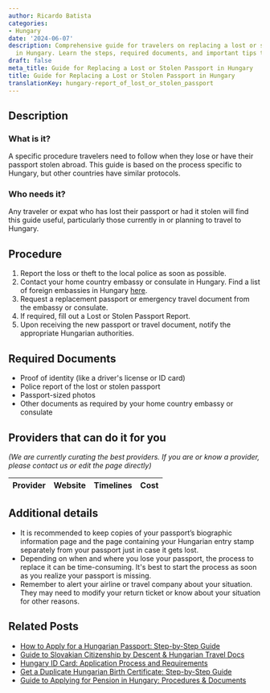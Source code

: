 ```yaml
---
author: Ricardo Batista
categories:
- Hungary
date: '2024-06-07'
description: Comprehensive guide for travelers on replacing a lost or stolen passport
  in Hungary. Learn the steps, required documents, and important tips to follow.
draft: false
meta_title: Guide for Replacing a Lost or Stolen Passport in Hungary
title: Guide for Replacing a Lost or Stolen Passport in Hungary
translationKey: hungary-report_of_lost_or_stolen_passport
---
```


## Description
### What is it?
A specific procedure travelers need to follow when they lose or have their passport stolen abroad. This guide is based on the process specific to Hungary, but other countries have similar protocols.

### Who needs it?
Any traveler or expat who has lost their passport or had it stolen will find this guide useful, particularly those currently in or planning to travel to Hungary.

## Procedure
1. Report the loss or theft to the local police as soon as possible.
2. Contact your home country embassy or consulate in Hungary. Find a list of foreign embassies in Hungary [here](https://konzuliszolgalat.kormany.hu/idegen-konzulatusok-magyarorszagon).
3. Request a replacement passport or emergency travel document from the embassy or consulate.
4. If required, fill out a Lost or Stolen Passport Report.
5. Upon receiving the new passport or travel document, notify the appropriate Hungarian authorities.

## Required Documents
- Proof of identity (like a driver's license or ID card)
- Police report of the lost or stolen passport
- Passport-sized photos
- Other documents as required by your home country embassy or consulate

## Providers that can do it for you

_(We are currently curating the best providers. If you are or know a provider, please contact us or edit the page directly)_

| Provider        |     Website     |     Timelines    |       Cost      |
| --------------- | --------------- |  :-------------: | :-------------: |

## Additional details
- It is recommended to keep copies of your passport’s biographic information page and the page containing your Hungarian entry stamp separately from your passport just in case it gets lost.
- Depending on when and where you lose your passport, the process to replace it can be time-consuming. It's best to start the process as soon as you realize your passport is missing.
- Remember to alert your airline or travel company about your situation. They may need to modify your return ticket or know about your situation for other reasons.


## Related Posts

- [How to Apply for a Hungarian Passport: Step-by-Step Guide](https://tramitit.com/guides/hungary/passport_application/)
- [Guide to Slovakian Citizenship by Descent & Hungarian Travel Docs](https://tramitit.com/guides/hungary/domestic_foreign_passport_special_procedure/)
- [Hungary ID Card: Application Process and Requirements](https://tramitit.com/guides/hungary/id_card_application/)
- [Get a Duplicate Hungarian Birth Certificate: Step-by-Step Guide](https://tramitit.com/guides/hungary/application_for_duplicate_birth_certificate/)
- [Guide to Applying for Pension in Hungary: Procedures & Documents](https://tramitit.com/guides/hungary/pension_application/)